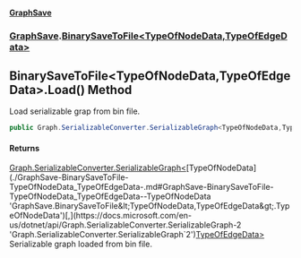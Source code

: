 #### [GraphSave](./index.md 'index')
### [GraphSave](./GraphSave.md 'GraphSave').[BinarySaveToFile&lt;TypeOfNodeData,TypeOfEdgeData&gt;](./GraphSave-BinarySaveToFile-TypeOfNodeData_TypeOfEdgeData-.md 'GraphSave.BinarySaveToFile&lt;TypeOfNodeData,TypeOfEdgeData&gt;')
## BinarySaveToFile&lt;TypeOfNodeData,TypeOfEdgeData&gt;.Load() Method
Load serializable grap from bin file.  
```csharp
public Graph.SerializableConverter.SerializableGraph<TypeOfNodeData,TypeOfEdgeData> Load();
```
#### Returns
[Graph.SerializableConverter.SerializableGraph&lt;](https://docs.microsoft.com/en-us/dotnet/api/Graph.SerializableConverter.SerializableGraph-2 'Graph.SerializableConverter.SerializableGraph`2')[TypeOfNodeData](./GraphSave-BinarySaveToFile-TypeOfNodeData_TypeOfEdgeData-.md#GraphSave-BinarySaveToFile-TypeOfNodeData_TypeOfEdgeData--TypeOfNodeData 'GraphSave.BinarySaveToFile&lt;TypeOfNodeData,TypeOfEdgeData&gt;.TypeOfNodeData')[,](https://docs.microsoft.com/en-us/dotnet/api/Graph.SerializableConverter.SerializableGraph-2 'Graph.SerializableConverter.SerializableGraph`2')[TypeOfEdgeData](./GraphSave-BinarySaveToFile-TypeOfNodeData_TypeOfEdgeData-.md#GraphSave-BinarySaveToFile-TypeOfNodeData_TypeOfEdgeData--TypeOfEdgeData 'GraphSave.BinarySaveToFile&lt;TypeOfNodeData,TypeOfEdgeData&gt;.TypeOfEdgeData')[&gt;](https://docs.microsoft.com/en-us/dotnet/api/Graph.SerializableConverter.SerializableGraph-2 'Graph.SerializableConverter.SerializableGraph`2')  
Serializable graph loaded from bin file.  
